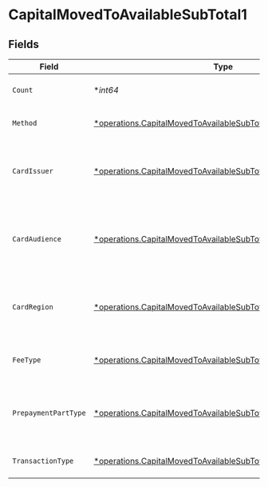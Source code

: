 # CapitalMovedToAvailableSubTotal1


## Fields

| Field                                                                                                                                           | Type                                                                                                                                            | Required                                                                                                                                        | Description                                                                                                                                     | Example                                                                                                                                         |
| ----------------------------------------------------------------------------------------------------------------------------------------------- | ----------------------------------------------------------------------------------------------------------------------------------------------- | ----------------------------------------------------------------------------------------------------------------------------------------------- | ----------------------------------------------------------------------------------------------------------------------------------------------- | ----------------------------------------------------------------------------------------------------------------------------------------------- |
| `Count`                                                                                                                                         | **int64*                                                                                                                                        | :heavy_minus_sign:                                                                                                                              | Number of transactions of this type                                                                                                             | 50                                                                                                                                              |
| `Method`                                                                                                                                        | [*operations.CapitalMovedToAvailableSubTotalMethod1](../../models/operations/capitalmovedtoavailablesubtotalmethod1.md)                         | :heavy_minus_sign:                                                                                                                              | Payment type of the transactions                                                                                                                | creditcard                                                                                                                                      |
| `CardIssuer`                                                                                                                                    | [*operations.CapitalMovedToAvailableSubTotalCardIssuer1](../../models/operations/capitalmovedtoavailablesubtotalcardissuer1.md)                 | :heavy_minus_sign:                                                                                                                              | In case of payments transactions with card, the card issuer will be available                                                                   | amex                                                                                                                                            |
| `CardAudience`                                                                                                                                  | [*operations.CapitalMovedToAvailableSubTotalCardAudience1](../../models/operations/capitalmovedtoavailablesubtotalcardaudience1.md)             | :heavy_minus_sign:                                                                                                                              | In case of payments trnsactions with card, the card audience will be available.                                                                 | other                                                                                                                                           |
| `CardRegion`                                                                                                                                    | [*operations.CapitalMovedToAvailableSubTotalCardRegion1](../../models/operations/capitalmovedtoavailablesubtotalcardregion1.md)                 | :heavy_minus_sign:                                                                                                                              | In case of payments transactions with card, the card region will be available.                                                                  | domestic                                                                                                                                        |
| `FeeType`                                                                                                                                       | [*operations.CapitalMovedToAvailableSubTotalFeeType1](../../models/operations/capitalmovedtoavailablesubtotalfeetype1.md)                       | :heavy_minus_sign:                                                                                                                              | Present when the transaction represents a fee.                                                                                                  | payment-fee                                                                                                                                     |
| `PrepaymentPartType`                                                                                                                            | [*operations.CapitalMovedToAvailableSubTotalPrepaymentPartType1](../../models/operations/capitalmovedtoavailablesubtotalprepaymentparttype1.md) | :heavy_minus_sign:                                                                                                                              | Prepayment part: fee itself, reimbursement, discount, VAT or rounding compensation.                                                             | fee                                                                                                                                             |
| `TransactionType`                                                                                                                               | [*operations.CapitalMovedToAvailableSubTotalTransactionType1](../../models/operations/capitalmovedtoavailablesubtotaltransactiontype1.md)       | :heavy_minus_sign:                                                                                                                              | Represents the transaction type                                                                                                                 | payment                                                                                                                                         |